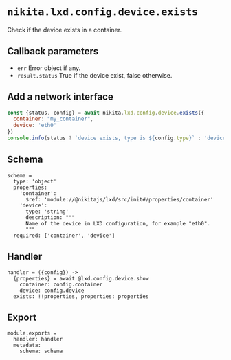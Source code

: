 
# `nikita.lxd.config.device.exists`

Check if the device exists in a container.

## Callback parameters

* `err`
  Error object if any.
* `result.status`
  True if the device exist, false otherwise.

## Add a network interface

```js
const {status, config} = await nikita.lxd.config.device.exists({
  container: "my_container",
  device: 'eth0'
})
console.info(status ? `device exists, type is ${config.type}` : 'device missing')
```

## Schema

    schema =
      type: 'object'
      properties:
        'container':
          $ref: 'module://@nikitajs/lxd/src/init#/properties/container'
        'device':
          type: 'string'
          description: """
          Name of the device in LXD configuration, for example "eth0".
          """
      required: ['container', 'device']

## Handler

    handler = ({config}) ->
      {properties} = await @lxd.config.device.show
        container: config.container
        device: config.device
      exists: !!properties, properties: properties

## Export

    module.exports =
      handler: handler
      metadata:
        schema: schema
